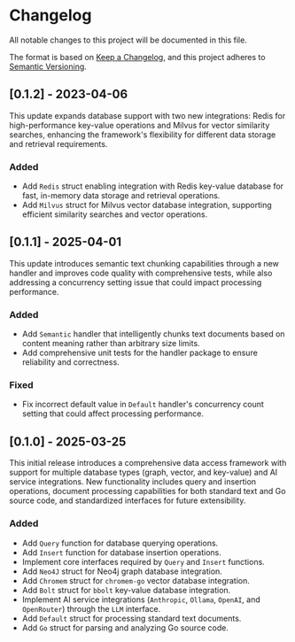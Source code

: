# Changelog

All notable changes to this project will be documented in this file.

The format is based on [Keep a Changelog](https://keepachangelog.com/en/1.1.0/),
and this project adheres to [Semantic Versioning](https://semver.org/spec/v2.0.0.html).

## [0.1.2] - 2023-04-06

This update expands database support with two new integrations: Redis for high-performance key-value operations and Milvus for vector similarity searches, enhancing the framework's flexibility for different data storage and retrieval requirements.

### Added

- Add `Redis` struct enabling integration with Redis key-value database for fast, in-memory data storage and retrieval operations.
- Add `Milvus` struct for Milvus vector database integration, supporting efficient similarity searches and vector operations.

## [0.1.1] - 2025-04-01

This update introduces semantic text chunking capabilities through a new handler and improves code quality with comprehensive tests, while also addressing a concurrency setting issue that could impact processing performance.

### Added

- Add `Semantic` handler that intelligently chunks text documents based on content meaning rather than arbitrary size limits.
- Add comprehensive unit tests for the handler package to ensure reliability and correctness.

### Fixed

- Fix incorrect default value in `Default` handler's concurrency count setting that could affect processing performance.

## [0.1.0] - 2025-03-25

This initial release introduces a comprehensive data access framework with support for multiple database types (graph, vector, and key-value) and AI service integrations. New functionality includes query and insertion operations, document processing capabilities for both standard text and Go source code, and standardized interfaces for future extensibility.

### Added

- Add `Query` function for database querying operations.
- Add `Insert` function for database insertion operations.
- Implement core interfaces required by `Query` and `Insert` functions.
- Add `Neo4J` struct for Neo4j graph database integration.
- Add `Chromem` struct for `chromem-go` vector database integration.
- Add `Bolt` struct for `bbolt` key-value database integration.
- Implement AI service integrations (`Anthropic`, `Ollama`, `OpenAI`, and `OpenRouter`) through the `LLM` interface.
- Add `Default` struct for processing standard text documents.
- Add `Go` struct for parsing and analyzing Go source code.
